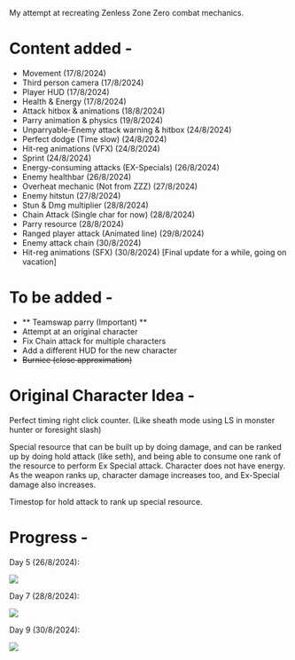 My attempt at recreating Zenless Zone Zero combat mechanics.

# Content added - 
* Movement					                        (17/8/2024)
* Third person camera				                (17/8/2024)
* Player HUD					                      (17/8/2024)
* Health & Energy				                    (17/8/2024)
* Attack hitbox & animations		          	(18/8/2024)
* Parry animation & physics		            	(19/8/2024)
* Unparryable-Enemy attack warning & hitbox	(24/8/2024)
* Perfect dodge (Time slow)		            	(24/8/2024)
* Hit-reg animations (VFX)		            	(24/8/2024)
* Sprint				                          	(24/8/2024)
* Energy-consuming attacks (EX-Specials)    (26/8/2024)
* Enemy healthbar                           (26/8/2024)
* Overheat mechanic (Not from ZZZ)	    (27/8/2024)
* Enemy hitstun				    (27/8/2024)
* Stun & Dmg multiplier                     (28/8/2024)
* Chain Attack (Single char for now)        (28/8/2024)
* Parry resource			    (28/8/2024)
* Ranged player attack (Animated line)	    (29/8/2024)
* Enemy attack chain			    (30/8/2024)
* Hit-reg animations (SFX)		    (30/8/2024)  [Final update for a while, going on vacation]

# To be added -
* ** Teamswap parry (Important) **
* Attempt at an original character
* Fix Chain attack for multiple characters
* Add a different HUD for the new character
* ~~Burnice (close approximation)~~

# Original Character Idea - 
Perfect timing right click counter. (Like sheath mode using LS in monster hunter or foresight slash)

Special resource that can be built up by doing damage, and can be ranked up by doing hold attack (like seth), and being able to consume one rank of the resource to perform Ex Special attack. Character does not have energy.
As the weapon ranks up, character damage increases too, and Ex-Special damage also increases.

Timestop for hold attack to rank up special resource.


# Progress - 
Day 5 (26/8/2024): 

![](https://github.com/Thund4r/Fighting-Game-Prototype/blob/main/PrototypeProgress1.gif)

Day 7 (28/8/2024):

![](https://github.com/Thund4r/Fighting-Game-Prototype/blob/main/PrototypeProgress2.gif)

Day 9 (30/8/2024):

![](https://github.com/Thund4r/Fighting-Game-Prototype/blob/main/PrototypeProgress3.gif)
